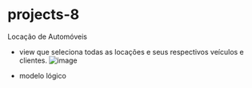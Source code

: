 # projects-8
Locação de Automóveis

- view que seleciona todas as locações e seus respectivos veículos e clientes.
  ![image](https://github.com/thsmaciel/projects-8/assets/166454421/6ebcf992-c3a8-4d78-8344-fcce1d47f425)

- modelo lógico

  

